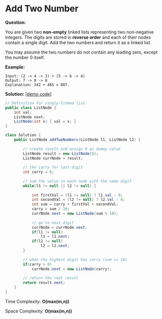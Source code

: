 # Add Two Number

**Question:** 

You are given two **non-empty** linked lists representing two non-negative integers. The digits are stored in **reverse order** and each of their nodes contain a single digit. Add the two numbers and return it as a linked list.

You may assume the two numbers do not contain any leading zero, except the number 0 itself.

**Example:** 

```
Input: (2 -> 4 -> 3) + (5 -> 6 -> 4)
Output: 7 -> 0 -> 8
Explanation: 342 + 465 = 807.
```

**Solution:** [[demo code](https://github.com/AlfredYan/Algorithms_Practice/blob/master/code/AddTwoNumber.java)] 

```java
// Definition for singly-linked list.
public class ListNode {
  	int val;
  	ListNode next;
  	ListNode(int x) { val = x; }
}

class Solution {
    public ListNode addTwoNumbers(ListNode l1, ListNode l2) {
      
      	// create result and assign 0 as dummy value
        ListNode result = new ListNode(0);
        ListNode currNode = result;
        
      	// the carry for last digit
      	int carry = 0;
        
        // sum the value in each node with the same digit
        while(l1 != null || l2 != null) {
          
            int firstVal = (l1 != null) ? l1.val : 0;
            int secondVal = (l2 != null) ? l2.val : 0;
            int sum = carry + firstVal + secondVal;
            carry = sum / 10;
            currNode.next = new ListNode(sum % 10);
            
          	// go to next digit
          	currNode = currNode.next;
            if(l1 != null)
                l1 = l1.next;
            if(l2 != null)
                l2 = l2.next;
        }
        
        // when the highest digit has carry (sum >= 10)
        if(carry > 0)
            currNode.next = new ListNode(carry);
        
      	// return the real result
        return result.next;
    }
}
```

Time Complexity: **O(max(m,n))** 

Space Complexity: **O(max(m,n))** 